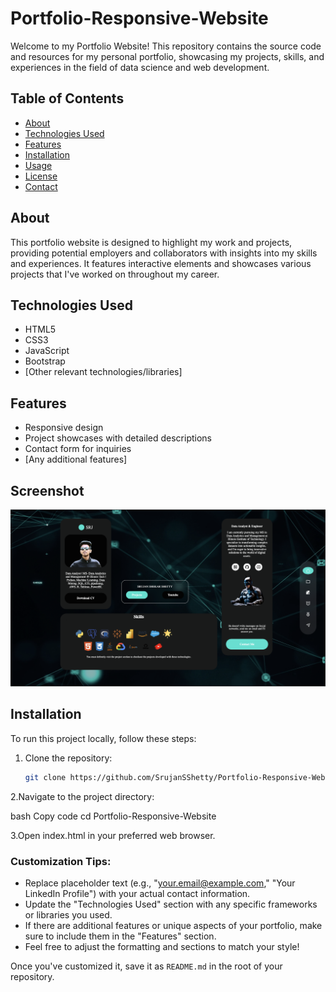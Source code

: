 # Portfolio-Responsive-Website


Welcome to my Portfolio Website! This repository contains the source code and resources for my personal portfolio, showcasing my projects, skills, and experiences in the field of data science and web development.

## Table of Contents

- [About](#about)
- [Technologies Used](#technologies-used)
- [Features](#features)
- [Installation](#installation)
- [Usage](#usage)
- [License](#license)
- [Contact](#contact)

## About

This portfolio website is designed to highlight my work and projects, providing potential employers and collaborators with insights into my skills and experiences. It features interactive elements and showcases various projects that I've worked on throughout my career.

## Technologies Used

- HTML5
- CSS3
- JavaScript
- Bootstrap
- [Other relevant technologies/libraries]

## Features

- Responsive design
- Project showcases with detailed descriptions
- Contact form for inquiries
- [Any additional features]


## Screenshot

![Portfolio Screenshot](assets/img/websitescreenshot.png)


## Installation

To run this project locally, follow these steps:

1. Clone the repository:

   ```bash
   git clone https://github.com/SrujanSShetty/Portfolio-Responsive-Website.git

2.Navigate to the project directory:

bash
Copy code
cd Portfolio-Responsive-Website

3.Open index.html in your preferred web browser.



### Customization Tips:
- Replace placeholder text (e.g., "your.email@example.com," "Your LinkedIn Profile") with your actual contact information.
- Update the "Technologies Used" section with any specific frameworks or libraries you used.
- If there are additional features or unique aspects of your portfolio, make sure to include them in the "Features" section.
- Feel free to adjust the formatting and sections to match your style! 

Once you've customized it, save it as `README.md` in the root of your repository.
